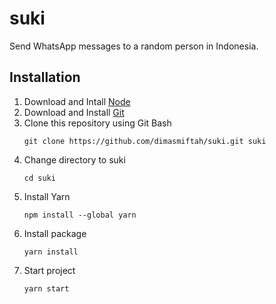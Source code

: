 # suki
Send WhatsApp messages to a random person in Indonesia.
## Installation
1. Download and Intall [Node](https://nodejs.org/en/download/)
2. Download and Install [Git](https://git-scm.com/downloads)
3. Clone this repository using Git Bash
   ```
   git clone https://github.com/dimasmiftah/suki.git suki
   ```
4. Change directory to suki
    ```
   cd suki
   ```
5. Install Yarn
    ```
   npm install --global yarn
   ```
5. Install package
    ```
   yarn install
   ```
5. Start project
    ```
   yarn start
   ```
